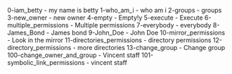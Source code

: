 0-iam_betty - my name is betty
1-who_am_i - who am i
2-groups - groups
3-new_owner - new owner
4-empty - Empty!y
5-execute - Execute
6-multiple_permissions - Multiple permissions
7-everybody - everybody
8-James_Bond - James bond
9-John_Doe - John Doe
10-mirror_permissions - Look in the mirror
11-directories_permissions - directory permissions
12-directory_permissions - more directories
13-change_group - Change group
100-change_owner_and_group - Vincent staff
101-symbolic_link_permissions - vincent staff 
